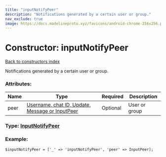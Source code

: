 ```yaml
---
title: "inputNotifyPeer"
description: "Notifications generated by a certain user or group."
nav_exclude: true
image: https://docs.madelineproto.xyz/favicons/android-chrome-256x256.png
---
```

# Constructor: inputNotifyPeer  
[Back to constructors index](/API_docs/constructors/index.html)



Notifications generated by a certain user or group.

### Attributes:

| Name     |    Type       | Required | Description |
|----------|---------------|----------|-------------|
|peer|[Username, chat ID, Update, Message or InputPeer](/API_docs/types/InputPeer.html) | Optional|User or group|



### Type: [InputNotifyPeer](/API_docs/types/InputNotifyPeer.html)


### Example:

```
$inputNotifyPeer = ['_' => 'inputNotifyPeer', 'peer' => InputPeer];
```  
